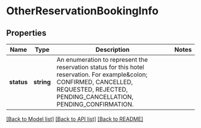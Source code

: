 # OtherReservationBookingInfo

## Properties
Name | Type | Description | Notes
------------ | ------------- | ------------- | -------------
**status** | **string** | An enumeration to represent the reservation status for this hotel reservation. For example&amp;colon; CONFIRMED, CANCELLED, REQUESTED, REJECTED, PENDING_CANCELLATION, PENDING_CONFIRMATION. | 

[[Back to Model list]](../README.md#documentation-for-models) [[Back to API list]](../README.md#documentation-for-api-endpoints) [[Back to README]](../README.md)


